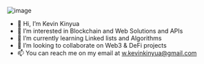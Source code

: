 ![image](https://github.com/Kevin-Kinyua/Kevin-Kinyua/assets/21689726/d8c15c6f-8b6f-40dd-803a-8ca09f784ca6)

- 👋 Hi, I’m Kevin Kinyua
- 👀 I’m interested in Blockchain and Web Solutions and APIs 
- 🌱 I’m currently learning Linked lists and Algorithms
- 💞️ I’m looking to collaborate on Web3 & DeFi projects
- 📫 You can reach me on my email at w.kevinkinyua@gmail.com


